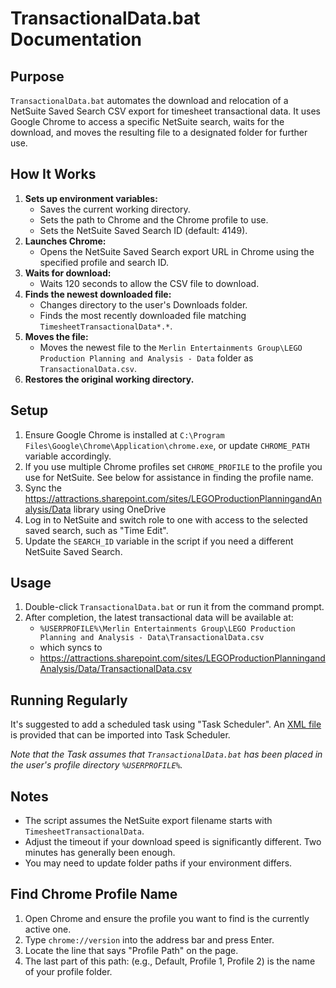 # TransactionalData.bat Documentation

## Purpose
`TransactionalData.bat` automates the download and relocation of a NetSuite Saved Search CSV export for timesheet transactional data. It uses Google Chrome to access a specific NetSuite search, waits for the download, and moves the resulting file to a designated folder for further use.

## How It Works
1. **Sets up environment variables:**
    - Saves the current working directory.
    - Sets the path to Chrome and the Chrome profile to use.
    - Sets the NetSuite Saved Search ID (default: 4149).
2. **Launches Chrome:**
    - Opens the NetSuite Saved Search export URL in Chrome using the specified profile and search ID.
3. **Waits for download:**
    - Waits 120 seconds to allow the CSV file to download.
4. **Finds the newest downloaded file:**
    - Changes directory to the user's Downloads folder.
    - Finds the most recently downloaded file matching `TimesheetTransactionalData*.*`.
5. **Moves the file:**
    - Moves the newest file to the `Merlin Entertainments Group\LEGO Production Planning and Analysis - Data` folder as `TransactionalData.csv`.
6. **Restores the original working directory.**

## Setup
1. Ensure Google Chrome is installed at `C:\Program Files\Google\Chrome\Application\chrome.exe`, or update `CHROME_PATH` variable accordingly.
2. If you use multiple Chrome profiles set `CHROME_PROFILE` to the profile you use for NetSuite. See below for assistance in finding the profile name.
3. Sync the https://attractions.sharepoint.com/sites/LEGOProductionPlanningandAnalysis/Data library using OneDrive
4. Log in to NetSuite and switch role to one with access to the selected saved search, such as "Time Edit".
5. Update the `SEARCH_ID` variable in the script if you need a different NetSuite Saved Search.

## Usage
1. Double-click `TransactionalData.bat` or run it from the command prompt.
2. After completion, the latest transactional data will be available at:
    - `%USERPROFILE%\Merlin Entertainments Group\LEGO Production Planning and Analysis - Data\TransactionalData.csv`
    - which syncs to
    - https://attractions.sharepoint.com/sites/LEGOProductionPlanningandAnalysis/Data/TransactionalData.csv

## Running Regularly
It's suggested to add a scheduled task using "Task Scheduler". An [XML file](./TransactionalData.xml) is provided that can be imported into Task Scheduler.

_Note that the Task assumes that `TransactionalData.bat` has been placed in the user's profile directory `%USERPROFILE%`._

## Notes
- The script assumes the NetSuite export filename starts with `TimesheetTransactionalData`.
- Adjust the timeout if your download speed is significantly different. Two minutes has generally been enough.
- You may need to update folder paths if your environment differs.

## Find Chrome Profile Name
1. Open Chrome and ensure the profile you want to find is the currently active one. 
2. Type `chrome://version` into the address bar and press Enter. 
3. Locate the line that says "Profile Path" on the page. 
4. The last part of this path: (e.g., Default, Profile 1, Profile 2) is the name of your profile folder. 
